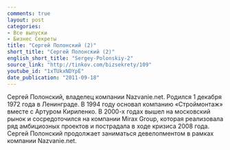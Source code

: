 ```yaml
---
comments: true
layout: post
categories:
- Все выпуски
- Бизнес Секреты
title: "Сергей Полонский (2)"
short_title: "Сергей Полонский (2)"
english_short_title: "Sergey-Polonskiy-2"
source_link: "http://tinkov.com/bizsekrety/109"
youtube_id: "1xTUkxNDYpE"
date_publication: "2011-09-18"
---
```

Сергей Полонский, владелец компании Nazvanie.net.
Родился 1 декабря 1972 года в Ленинграде. В 1994 году основал компанию «Строймонтаж» вместе с Артуром Кириленко. В 2000-х годах вышел на московский рынок и сосредоточился на компании Mirax Group, которая реализовала ряд амбициозных проектов и пострадала в ходе кризиса 2008 года. Сергей Полонский продолжает заниматься девелопментом в рамках компании Nazvanie.net.
